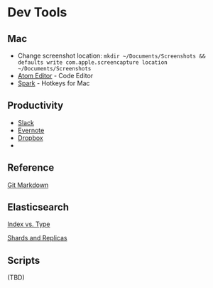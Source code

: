 # Dev Tools

## Mac
* Change screenshot location: `mkdir ~/Documents/Screenshots && defaults write com.apple.screencapture location ~/Documents/Screenshots`
* [Atom Editor](https://atom.io/) - Code Editor
* [Spark](https://www.shadowlab.org/softwares/spark.php) - Hotkeys for Mac

## Productivity
* [Slack](https://slack.com/)
* [Evernote](https://evernote.com/)
* [Dropbox](http://www.dropbox.com/)
* 

## Reference
[Git Markdown](https://github.com/adam-p/markdown-here/wiki/Markdown-Cheatsheet)

## Elasticsearch
[Index vs. Type](https://www.elastic.co/blog/index-vs-type)

[Shards and Replicas](http://stackoverflow.com/questions/15694724/shards-and-replicas-in-elasticsearch)

## Scripts
(TBD)

